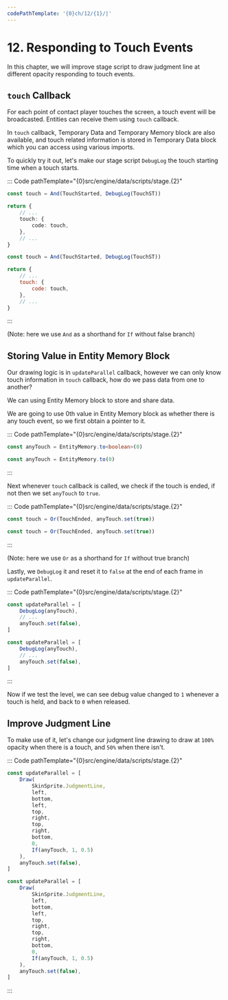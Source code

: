 ```yaml
---
codePathTemplate: '{0}ch/12/{1}/|'
---
```


# 12. Responding to Touch Events

In this chapter, we will improve stage script to draw judgment line at different opacity responding to touch events.

## `touch` Callback

For each point of contact player touches the screen, a touch event will be broadcasted. Entities can receive them using `touch` callback.

In `touch` callback, Temporary Data and Temporary Memory block are also available, and touch related information is stored in Temporary Data block which you can access using various imports.

To quickly try it out, let's make our stage script `DebugLog` the touch starting time when a touch starts.

::: Code pathTemplate="{0}src/engine/data/scripts/stage.{2}"

```ts
const touch = And(TouchStarted, DebugLog(TouchST))

return {
    // ...
    touch: {
        code: touch,
    },
    // ...
}
```

```js
const touch = And(TouchStarted, DebugLog(TouchST))

return {
    // ...
    touch: {
        code: touch,
    },
    // ...
}
```

:::

(Note: here we use `And` as a shorthand for `If` without false branch)

## Storing Value in Entity Memory Block

Our drawing logic is in `updateParallel` callback, however we can only know touch information in `touch` callback, how do we pass data from one to another?

We can using Entity Memory block to store and share data.

We are going to use 0th value in Entity Memory block as whether there is any touch event, so we first obtain a pointer to it.

::: Code pathTemplate="{0}src/engine/data/scripts/stage.{2}"

```ts
const anyTouch = EntityMemory.to<boolean>(0)
```

```js
const anyTouch = EntityMemory.to(0)
```

:::

Next whenever `touch` callback is called, we check if the touch is ended, if not then we set `anyTouch` to `true`.

::: Code pathTemplate="{0}src/engine/data/scripts/stage.{2}"

```ts
const touch = Or(TouchEnded, anyTouch.set(true))
```

```js
const touch = Or(TouchEnded, anyTouch.set(true))
```

:::

(Note: here we use `Or` as a shorthand for `If` without true branch)

Lastly, we `DebugLog` it and reset it to `false` at the end of each frame in `updateParallel`.

::: Code pathTemplate="{0}src/engine/data/scripts/stage.{2}"

```ts
const updateParallel = [
    DebugLog(anyTouch),
    // ...
    anyTouch.set(false),
]
```

```js
const updateParallel = [
    DebugLog(anyTouch),
    // ...
    anyTouch.set(false),
]
```

:::

Now if we test the level, we can see debug value changed to `1` whenever a touch is held, and back to `0` when released.

## Improve Judgment Line

To make use of it, let's change our judgment line drawing to draw at `100%` opacity when there is a touch, and `50%` when there isn't.

::: Code pathTemplate="{0}src/engine/data/scripts/stage.{2}"

```ts
const updateParallel = [
    Draw(
        SkinSprite.JudgmentLine,
        left,
        bottom,
        left,
        top,
        right,
        top,
        right,
        bottom,
        0,
        If(anyTouch, 1, 0.5)
    ),
    anyTouch.set(false),
]
```

```js
const updateParallel = [
    Draw(
        SkinSprite.JudgmentLine,
        left,
        bottom,
        left,
        top,
        right,
        top,
        right,
        bottom,
        0,
        If(anyTouch, 1, 0.5)
    ),
    anyTouch.set(false),
]
```

:::
